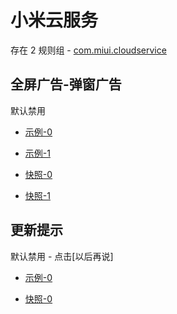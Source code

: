 # 小米云服务

存在 2 规则组 - [com.miui.cloudservice](/src/apps/com.miui.cloudservice.ts)

## 全屏广告-弹窗广告

默认禁用

- [示例-0](https://m.gkd.li/57941037/df5f7c28-a1fa-4d1b-87b8-2f592e5a8423)
- [示例-1](https://m.gkd.li/57941037/fbb8a877-4e69-4d72-b31d-85ad87ab34af)

- [快照-0](https://i.gkd.li/i/12847374)
- [快照-1](https://i.gkd.li/i/14320937)

## 更新提示

默认禁用 - 点击[以后再说]

- [示例-0](https://m.gkd.li/57941037/789b4472-f989-4d32-aff2-6b657b6e0deb)

- [快照-0](https://i.gkd.li/i/14476801)
